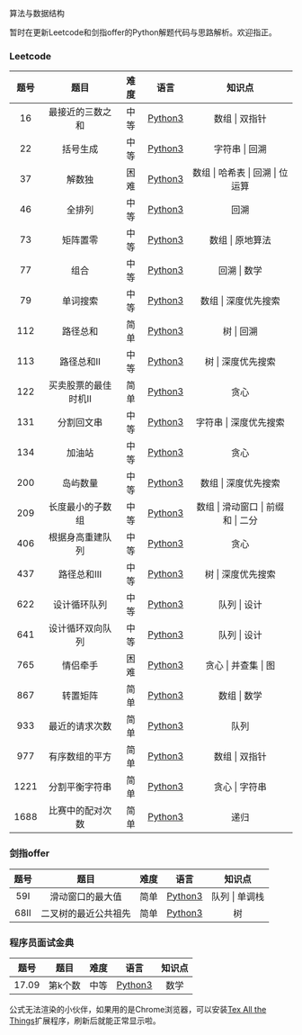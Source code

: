 算法与数据结构

暂时在更新Leetcode和剑指offer的Python解题代码与思路解析。欢迎指正。

### Leetcode

| 题号 |        题目         | 难度 |                          语言                           |               知识点               |
| :--: | :-----------------: | :--: | :-----------------------------------------------------: | :--------------------------------: |
|  16  |  最接近的三数之和   | 中等 |   [Python3](./Leetcode/Python/16.最接近的三数之和.md)   |           数组 \| 双指针           |
|  22  |      括号生成       | 中等 |       [Python3](./Leetcode/Python/22.括号生成.md)       |           字符串 \| 回溯           |
|  37  |       解数独        | 困难 |        [Python3](./Leetcode/Python/37.解数独.md)        |  数组 \| 哈希表 \| 回溯 \| 位运算  |
|  46  |       全排列        | 中等 |        [Python3](./Leetcode/Python/46.全排列.md)        |                回溯                |
|  73  |      矩阵置零       | 中等 |       [Python3](./Leetcode/Python/73.矩阵置零.md)       |          数组 \| 原地算法          |
|  77  |        组合         | 中等 |         [Python3](./Leetcode/Python/77.组合.md)         |            回溯 \| 数学            |
|  79  |      单词搜索       | 中等 |       [Python3](./Leetcode/Python/79.单词搜索.md)       |        数组 \| 深度优先搜索        |
| 112  |      路径总和       | 简单 |      [Python3](./Leetcode/Python/112.路径总和.md)       |             树 \| 回溯             |
| 113  |      路径总和Ⅱ      | 中等 |      [Python3](./Leetcode/Python/113.路径总和Ⅱ.md)      |         树 \| 深度优先搜索         |
| 122  | 买卖股票的最佳时机Ⅱ | 简单 | [Python3](./Leetcode/Python/122.买卖股票的最佳时机Ⅱ.md) |                贪心                |
| 131  |     分割回文串      | 中等 |     [Python3](./Leetcode/Python/131.分割回文串.md)      |       字符串 \| 深度优先搜索       |
| 134  |       加油站        | 中等 |       [Python3](./Leetcode/Python/134.加油站.md)        |                贪心                |
| 200  |      岛屿数量       | 中等 |      [Python3](./Leetcode/Python/200.岛屿数量.md)       |        数组 \| 深度优先搜索        |
| 209  |  长度最小的子数组   | 中等 |  [Python3](./Leetcode/Python/209.长度最小的子数组.md)   | 数组 \| 滑动窗口 \| 前缀和 \| 二分 |
| 406  |  根据身高重建队列   | 中等 |  [Python3](./Leetcode/Python/406.根据身高重建队列.md)   |                贪心                |
| 437  |      路径总和Ⅲ      | 中等 |      [Python3](./Leetcode/Python/437.路径总和Ⅲ.md)      |         树 \| 深度优先搜索         |
| 622  |    设计循环队列     | 中等 |    [Python3](./Leetcode/Python/622.设计循环队列.md)     |            队列 \| 设计            |
| 641  |  设计循环双向队列   | 中等 |  [Python3](./Leetcode/Python/641.设计循环双向队列.md)   |            队列 \| 设计            |
| 765  |      情侣牵手       | 困难 |      [Python3](./Leetcode/Python/765.情侣牵手.md)       |        贪心 \| 并查集 \| 图        |
| 867  |      转置矩阵       | 简单 |      [Python3](./Leetcode/Python/867.转置矩阵.md)       |            数组 \| 数学            |
| 933  |   最近的请求次数    | 简单 |   [Python3](./Leetcode/Python/933.最近的请求次数.md)    |                队列                |
| 977  |   有序数组的平方    | 简单 |   [Python3](./Leetcode/Python/977.有序数组的平方.md)    |           数组 \| 双指针           |
| 1221 |   分割平衡字符串    | 简单 |   [Python3](./Leetcode/Python/1221.分割平衡字符串.md)   |           贪心 \| 字符串           |
| 1688 |  比赛中的配对次数   | 简单 |  [Python3](./Leetcode/Python/1688.比赛中的配对次数.md)  |                递归                |



### 剑指offer

| 题号 |         题目         | 难度 |                           语言                            |     知识点     |
| :--: | :------------------: | :--: | :-------------------------------------------------------: | :------------: |
| 59Ⅰ  |   滑动窗口的最大值   | 简单 |   [Python3](./剑指offer/Python/59Ⅰ.滑动窗口的最大值.md)   | 队列 \| 单调栈 |
| 68Ⅱ  | 二叉树的最近公共祖先 | 简单 | [Python3](./剑指offer/Python/68Ⅱ.二叉树的最近公共祖先.md) |       树       |



### 程序员面试金典

| 题号  |  题目   | 难度 |                        语言                         | 知识点 |
| :---: | :-----: | :--: | :-------------------------------------------------: | :----: |
| 17.09 | 第k个数 | 中等 | [Python3](./程序员面试金典/Python/17.09.第k个数.md) |  数学  |





公式无法渲染的小伙伴，如果用的是Chrome浏览器，可以安装[Tex All the Things](https://chrome.google.com/webstore/detail/tex-all-the-things/cbimabofgmfdkicghcadidpemeenbffn)扩展程序，刷新后就能正常显示啦。

